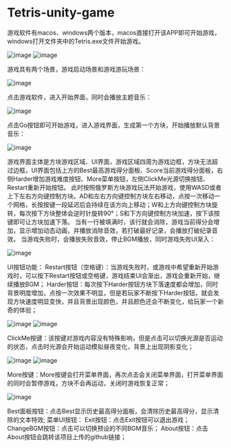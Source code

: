 # Tetris-unity-game
游戏软件有macos、windows两个版本，macos直接打开该APP即可开始游戏，windows打开文件夹中的Tetris.exe文件开始游戏。

![image](https://github.com/user-attachments/assets/dd9fe20a-0a4d-4ce1-9904-c8614d7d67da)
![image](https://github.com/user-attachments/assets/9616059c-472e-4406-984d-b126ed3ff9d8)

游戏具有两个场景，游戏启动场景和游戏游玩场景：

![image](https://github.com/user-attachments/assets/7dea477d-c856-4202-939d-81083bae3215)


点击游戏软件，进入开始界面，同时会播放主题音乐：

![image](https://github.com/user-attachments/assets/921aa143-35ef-4d73-94b3-b85d50c67041)


点击Go按钮即可开始游戏，进入游戏界面，生成第一个方块，开始播放默认背景音乐：

![image](https://github.com/user-attachments/assets/9ca6ee41-f3fd-4d23-bfcb-649af612e386)


游戏界面主体是方块游戏区域、UI界面，游戏区域四周为游戏边框，方块无法超过边框，UI界面包括上方的Best最高游戏得分面板、Score当前游戏得分面板，右侧Harder增加游戏难度按钮、More菜单按钮，左侧ClickMe光源切换按钮、Restart重新开始按钮。
此时按照俄罗斯方块游戏玩法开始游戏，使用WASD或者上下左右方向键控制方块。AD和左右方向键控制方块左右移动，点按一次移动一个网格，长按按键一段延迟后会持续在该方向上移动；W和上方向键控制方块旋转，每次按下方块整体会逆时针旋转90°；S和下方向键控制方块加速，按下该按键即可让方块加速下落。
当有一行被填满时，该行就会消除，游戏当前得分会增加，显示增加动态动画，并播放消除音效，若打破最好记录，会播放打破纪录音效。
当游戏失败时，会播放失败音效，停止BGM播放，同时游戏失败UI渐入：

![image](https://github.com/user-attachments/assets/eb53ae82-8fa7-492f-a9af-0bd2e16cf11d)


UI按钮功能：
Restart按钮（空格键）：当游戏失败时，或游戏中希望重新开始游戏时，可以按下Restart按钮或空格键，游戏结束UI会渐出，游戏会重新开始，继续播放BGM；
Harder按钮：每次按下Harder按钮方块下落速度都会增加，同时背景明度增加，点按一次效果不明显，但是若玩家不断按下Harder按钮，就会发现方块速度明显变快，并且背景出现颜色，并且颜色还会不断变化，给玩家一个新奇的体验；

![image](https://github.com/user-attachments/assets/151a06cf-8fa2-4f65-97ff-bd9987b3917e)
![image](https://github.com/user-attachments/assets/dcd64090-bcd7-4f72-bb12-9f393e9b225f)

 
ClickMe按键：该按键对游戏内容没有特殊影响，但是点击可以切换光源是否运动的状态，点击时光源会开始运动模拟昼夜变化，背景上出现阴影变化；

![image](https://github.com/user-attachments/assets/52b87013-59ed-4837-863f-0bd47d48880c)
![image](https://github.com/user-attachments/assets/0bf28647-937b-4c24-bab0-e180645366ef)


More按键：More按键会打开菜单界面，再次点击会关闭菜单界面，打开菜单界面的同时会暂停游戏，方块不会再运动，关闭时游戏恢复正常；

![image](https://github.com/user-attachments/assets/9a64148e-2d8f-4a2a-9376-19718d726c66)


Best面板按钮：点击Best显示历史最高得分面板，会清除历史最高得分，显示清除的文本特效;
菜单UI按钮：
Exit按钮：点击Exit按钮可以退出游戏；
ChangeBGM按钮：点击可以切换预设的不同BGM音乐；
About按钮：点击About按钮会跳转该项目上传的github链接；
